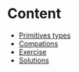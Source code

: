 # Content 
- [Primitives types](https://github.com/Chomikens/ZTM-JS/blob/1-types/types/types.md)
- [Compations](https://github.com/Chomikens/ZTM-JS/blob/1-types/types/types.md)
- [Exercise](https://github.com/Chomikens/ZTM-JS/blob/2a-exerci/exercise-first/app.js)
- [Solutions](https://github.com/Chomikens/ZTM-JS/blob/2a-exerci/exercise-first/app-solutions.js)